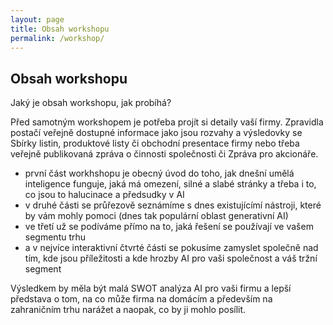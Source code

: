 ```yaml
---
layout: page
title: Obsah workshopu
permalink: /workshop/
---
```


## Obsah workshopu

Jaký je obsah workshopu, jak probíhá?

Před samotným workshopem je potřeba projít si detaily vaší firmy. Zpravidla postačí veřejně dostupné informace jako jsou rozvahy a výsledovky se Sbírky listin, produktové listy či obchodní presentace firmy nebo třeba veřejně publikovaná zpráva o činnosti společnosti či Zpráva pro akcionáře. 

- první část workhshopu je obecný úvod do toho, jak dnešní umělá inteligence funguje, jaká má omezení, silné a slabé stránky a třeba i to, co jsou to halucinace a předsudky v AI 
- v druhé části se průřezově seznámíme s dnes existujícímí nástroji, které by vám mohly pomoci (dnes tak populární oblast generativní AI)
- ve třetí už se podíváme přímo na to, jaká řešení se používají ve vašem segmentu trhu
- a v nejvíce interaktivní čtvrté části se pokusíme zamyslet společně nad tím, kde jsou příležitosti a kde hrozby AI pro vaši společnost a váš tržní segment

Výsledkem by měla být malá SWOT analýza AI pro vaši firmu a lepší představa o tom, na co může firma na domácím a především na zahraničním trhu narážet a naopak, co by ji mohlo posílit.  